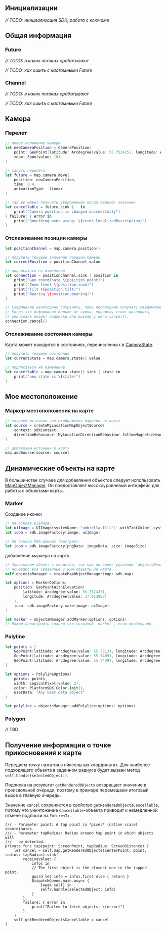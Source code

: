 ## Инициализации

*// TODO: инициализация SDK, работа с ключами*

## Общая информация
### Future
*// TODO: в каких потоках срабатывают*

*// TODO: как сшить с кастомными Future*


### Channel
*// TODO: в каких потоках срабатывают*

*// TODO: как сшить с кастомными Future*


## Камера
### Перелет
```swift
// новое положение камеры
let newCameraPosition = CameraPosition(
	point: GeoPoint(latitude: Arcdegree(value: 55.752425), longitude: Arcdegree(value: 37.613983)),
	zoom: Zoom(value: 16)
)

// запуск перелета
let future = map.camera.move(
	position: newCameraPosition,
	time: 0.4,
	animationType: .linear
)

// так же можно получить уведомление когда перелет закончен
let cancellable = future.sink { _ in
	print("Camera position is changed successfully")
} failure: { error in
	print("Something went wrong: \(error.localizedDescription)")
}
```
### Отслеживание позиции камеры
```swift
let positionChannel = map.camera.position()

// получить текущее значение позиции камеры
let currentPosition = positionChannel.value

// подписаться на изменения
let connection = positionChannel.sink { position in
	print("Geo coordinate \(position.point)")
	print("Zoom level \(position.zoom)")
	print("Tilt \(position.tilt)")
	print("Bearing \(position.bearing)")
}

// Соединение необходимо сохранять, пока необходимо получать уведомления.
// Когда эта информация больше не нужна, подписку стоит разорвать,
// уничтожив объект подписки или вызвав у него cancel().
connection.cancel()
```
### Отслеживание состояния камеры
Карта может находится в состояниях, перечисленных в [CameraState](/ru/ios/native/maps/reference/CameraState).
```swift
// получить текущее состояние
let currentState = map.camera.state().value

// подписаться на изменение
let cancellable = map.camera.state().sink { state in
	print("new state is \(state)")
}
```


## Мое местоположение

### Маркер местоположения на карте
```swift
// создаем источник для отображения маркера на карте
let source = createMyLocationMapObjectSource(
	context: sdkContext,
	directionBehaviour: MyLocationDirectionBehaviour.followMagneticHeading
)

// добавляем источник в карту
map.addSource(source: source)
```

## Динамические объекты на карте
В большинстве случаев для добавления объектов следует использовать [MapObjectManager](/ru/ios/native/maps/reference/MapObjectManager). Он предоставляет высокоуровневый интерфейс для работы с объектами карты.
### Marker
Создание иконки
```swift
// На основе UIImage.
let uiImage = UIImage(systemName: "umbrella.fill")!.withTintColor(.systemRed)
let icon = sdk.imageFactory(image: uiImage)

// На основе PNG-данных (быстрее).
let icon = sdk.imageFactory(pngData: imageData, size: imageSize)
```
добавление маркера на карту
```swift
// Записываем объект в свойство, так как во время удаления `objectsManager`
// исчезают все связанные с ним объекты на карте.
self.objectsManager = createMapObjectManager(map: sdk.map)

let options = MarkerOptions(
	position: GeoPointWithElevation(
		latitude: Arcdegree(value: 55.752425),
		longitude: Arcdegree(value: 37.613983)
	),
	icon: sdk.imageFactory.make(image: uiImage)
)

let marker = objectsManager.addMarker(options: options)
// Можем донастроить только что созданый `marker`, если необходимо.
```

### Polyline
```swift
let points = [
	GeoPoint(latitude: Arcdegree(value: 55.7513), longitude: Arcdegree(value: 37.6236)),
	GeoPoint(latitude: Arcdegree(value: 55.7405), longitude: Arcdegree(value: 37.6235)),
	GeoPoint(latitude: Arcdegree(value: 55.7439), longitude: Arcdegree(value: 37.6506))
]

let options = PolylineOptions(
	points: points,
	width: LogicalPixel(value: 2),
	color: PlatformSDK.Color.init(),
	userData: "Any user data object"
)

let polyline = objectsManager.addPolyline(options: options)
```

### Polygon
// TBD


## Получение информации о точке прикосновения к карте

Передаём точку нажатия в пиксельных координатах. Для наиболее подходящего
объекта в заданном радиусе будет вызван метод `self.handle(selectedObject:)`.

Подписка на результат `getRenderedObjects` возвращает значение
в произвольной очереди, поэтому в примере перемещаем итоговый
вызов в главную очередь.

Значение `cancel` сохраняется в свойство `getRenderedObjectsCancellable`,
потому что уничтожение `Cancellable`-объекта приводит к немедленной отмене
подписки на `Future<T>`.

```
/// - Parameter point: A tap point in *pixel* (native scale) cooordinates.
/// - Parameter tapRadius: Radius around tap point in which objects will
///   be detected.
private func tap(point: ScreenPoint, tapRadius: ScreenDistance) {
	let cancel = self.map.getRenderedObjects(centerPoint: point, radius: tapRadius).sink(
		receiveValue: {
			infos in
			// The first object is the closest one to the tapped point.
			guard let info = infos.first else { return }
			DispatchQueue.main.async {
				[weak self] in
				self?.handle(selectedObject: info)
			}
		},
		failure: { error in
			print("Failed to fetch objects: \(error)")
		}
	)
	self.getRenderedObjectsCancellable = cancel
}
```
